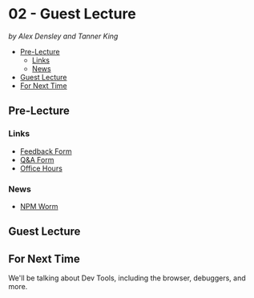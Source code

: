 # 02 - Guest Lecture <!-- .element: class="title" -->

_by Alex Densley and Tanner King_

<motion-canvas-player src="/animations/src/test.project.js" auto="true"></motion-canvas-player>

<!-- vslide -->
<!-- prettier-ignore-start -->
<!-- START doctoc generated TOC please keep comment here to allow auto update -->
<!-- DON'T EDIT THIS SECTION, INSTEAD RE-RUN doctoc TO UPDATE -->

- [Pre-Lecture](#pre-lecture)
  - [Links](#links)
  - [News](#news)
- [Guest Lecture](#guest-lecture)
- [For Next Time](#for-next-time)

<!-- END doctoc generated TOC please keep comment here to allow auto update -->
<!-- prettier-ignore-end -->

<!-- slide -->

## Pre-Lecture

<!-- vslide -->

### Links

- [Feedback Form](https://docs.google.com/forms/d/e/1FAIpQLSdcu-u0LD5kB9rhOcA7E1ZCw6w05RlejzrFrRALEz7krkLjVQ/viewform?usp=sf_link)
- [Q&A Form](https://docs.google.com/forms/d/e/1FAIpQLSd4c3JqKFSybays7xUNk3EeiUaDak7XvRqRyosng0ATCZf2bQ/viewform?usp=sf_link)
- [Office Hours](https://calendly.com/hhenrichsen)

<!-- vslide -->

### News

- [NPM Worm](https://www.aikido.dev/blog/s1ngularity-nx-attackers-strike-again)

<!-- slide -->

## Guest Lecture

<!-- vslide -->

## For Next Time

We'll be talking about Dev Tools, including the browser, debuggers, and more.
